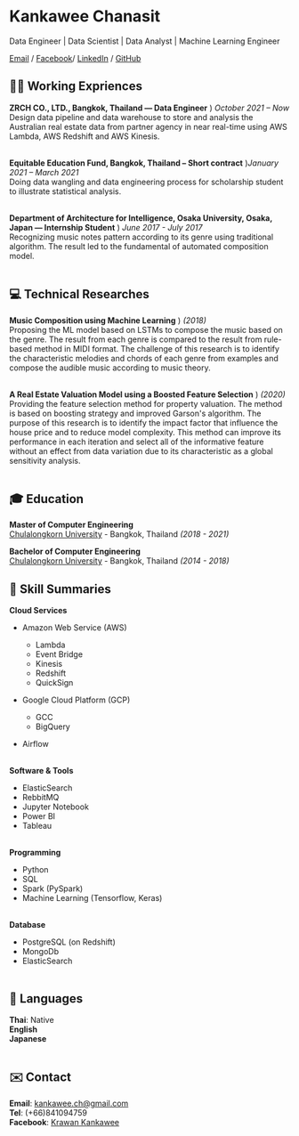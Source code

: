 # Kankawee Chanasit

Data Engineer | Data Scientist | Data Analyst | Machine Learning Engineer <br>

[Email](mailto:kankawee.ch@gmail.com) / [Facebook](https://www.facebook.com/k.kankawee)/ [LinkedIn](https://www.linkedin.com/in/kankawee-chanasit-a4b715194/) / [GitHub](https://github.com/Zosmex/)

## 👨‍💻 Working Expriences

**ZRCH CO., LTD., Bangkok, Thailand — Data Engineer** ) _October 2021 – Now_ <br>
  Design data pipeline and data warehouse to store and analysis the Australian real estate data from partner agency in near real-time using AWS Lambda, AWS Redshift and AWS Kinesis.
  <br><br>

**Equitable Education Fund, Bangkok, Thailand – Short contract** )_January 2021 – March 2021_ <br> 
  Doing data wangling and data engineering process for scholarship student to illustrate statistical analysis.
  <br><br>

**Department of Architecture for Intelligence, Osaka University, Osaka, Japan — Internship Student** ) _June 2017 - July 2017_ <br> 
  Recognizing music notes pattern according to its genre using traditional algorithm. The result led to the fundamental of automated composition model.
  <br><br>

## 💻 Technical Researches

**Music Composition using Machine Learning** ) _(2018)_ <br>
  Proposing the ML model based on LSTMs to compose the music based on the genre. The result from each genre is compared to the result from rule-based method in MIDI format. The challenge of this research is to identify the characteristic melodies and chords of each genre from examples and compose the audible music according to music theory.
  <br><br>
  
**A Real Estate Valuation Model using a Boosted Feature Selection** ) _(2020)_ <br>
  Providing the feature selection method for property valuation. The method is based on boosting strategy and improved Garson's algorithm. The purpose of this research is to identify the impact factor that influence the house price and to reduce model complexity. This method can improve its performance in each iteration and select all of the informative feature without an effect from data variation due to its characteristic as a global sensitivity analysis.
  <br><br>
  
## 🎓 Education

**Master of Computer Engineering** <br>
[Chulalongkorn University](https://www.chula.ac.th/) - Bangkok, Thailand _(2018 - 2021)_

**Bachelor of Computer Engineering** <br>
[Chulalongkorn University](https://www.chula.ac.th/) - Bangkok, Thailand _(2014 - 2018)_

## 📌 Skill Summaries

**Cloud Services** <br>
  - Amazon Web Service (AWS)
    - Lambda
    - Event Bridge
    - Kinesis
    - Redshift
    - QuickSign
  
  - Google Cloud Platform (GCP)
    - GCC
    - BigQuery
  
  - Airflow
  <br><br>

**Software & Tools** <br>
  - ElasticSearch
  - RebbitMQ
  - Jupyter Notebook
  - Power BI
  - Tableau
<br><br>

**Programming** <br>
  - Python
  - SQL
  - Spark (PySpark)
  - Machine Learning (Tensorflow, Keras)
  <br><br>
  
**Database** <br>
  - PostgreSQL (on Redshift)
  - MongoDb
  - ElasticSearch
  <br><br>

## 💬 Languages

**Thai**: Native <br>
**English** <br>
**Japanese**
<br><br>

## ✉️ Contact
**Email**: [kankawee.ch@gmail.com](mailto:kankawee.ch@gmail.com) <br>
**Tel**: (+66)841094759 <br>
**Facebook**: [Krawan Kankawee](https://www.facebook.com/k.kankawee) <br>
